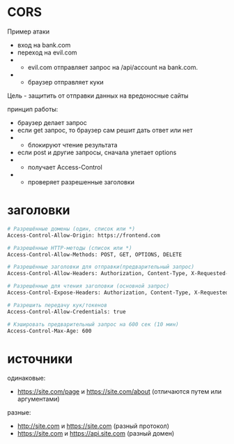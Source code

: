 # CORS

Пример атаки

- вход на bank.com
- переход на evil.com
- - evil.com отправляет запрос на /api/account на bank.com.
- - браузер отправляет куки

Цель - защитить от отправки данных на вредоносные сайты

принцип работы:

- браузер делает запрос
- если get запрос, то браузер сам решит дать ответ или нет
- - блокируют чтение результата
- если post и другие запросы, сначала улетает options
- - получает Access-Control
- - проверяет разрешенные заголовки

# заголовки

```bash
# Разрешённые домены (один, список или *)
Access-Control-Allow-Origin: https://frontend.com

# Разрешённые HTTP-методы (список или *)
Access-Control-Allow-Methods: POST, GET, OPTIONS, DELETE

# Разрешённые заголовки для отправки(предварительный запрос)
Access-Control-Allow-Headers: Authorization, Content-Type, X-Requested-With

# Разрешённые для чтения заголовки (основной запрос)
Access-Control-Expose-Headers: Authorization, Content-Type, X-Requested-With

# Разрешить передачу кук/токенов
Access-Control-Allow-Credentials: true

# Кэшировать предварительный запрос на 600 сек (10 мин)
Access-Control-Max-Age: 600
```

# источники

одинаковые:

- https://site.com/page и https://site.com/about (отличаются путем или аргументами)

разные:

- http://site.com и https://site.com (разный протокол)
- https://site.com и https://api.site.com (разный домен)
